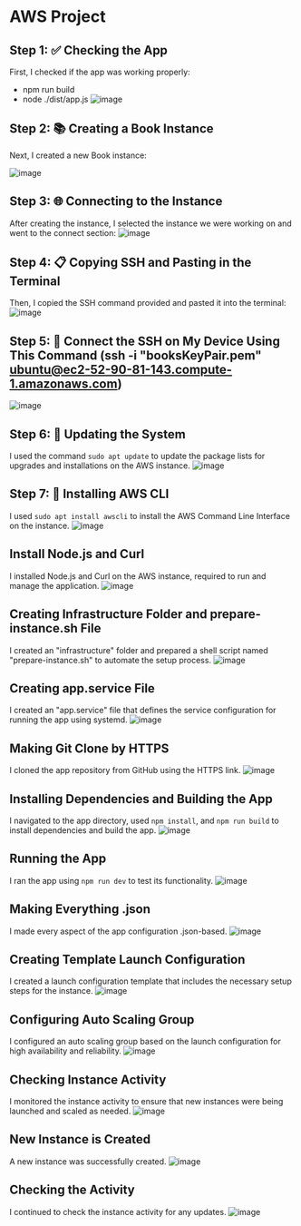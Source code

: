 # AWS Project

## Step 1: ✅ Checking the App

First, I checked if the app was working properly:
- npm run build
- node ./dist/app.js
![image](https://github.com/salsabeel-alsahory/AWS-New-Project/assets/100838183/3269aa0c-fa0b-403e-a76f-8ac9d98a214d)


## Step 2: 📚 Creating a Book Instance

Next, I created a new Book instance:

![image](https://github.com/salsabeel-alsahory/AWS-New-Project/assets/100838183/d430e22d-e82d-4301-be3e-a2e7d501c4ab)


## Step 3: 🌐 Connecting to the Instance

After creating the instance, I selected the instance we were working on and went to the connect section:
![image](https://github.com/salsabeel-alsahory/summary-AWS-steps/assets/100838183/7518ad44-fdf1-48b4-9f3f-5444764bb71c)


## Step 4: 📋 Copying SSH and Pasting in the Terminal

Then, I copied the SSH command provided and pasted it into the terminal:
![image](https://github.com/salsabeel-alsahory/AWS-project/assets/100838183/f38cd329-8b6d-4820-a6b0-d71981bd9246)


## Step 5: 🔗 Connect the SSH on My Device Using This Command (ssh -i "booksKeyPair.pem" ubuntu@ec2-52-90-81-143.compute-1.amazonaws.com)

![image](https://github.com/salsabeel-alsahory/AWS-project/assets/100838183/4f1a8b9c-2942-4197-8159-71fe6b4b3e22)


## Step 6: 🔄 Updating the System

I used the command `sudo apt update` to update the package lists for upgrades and installations on the AWS instance.
![image](https://github.com/salsabeel-alsahory/AWS-project/assets/100838183/e701fa3a-13f0-40cb-8ba6-44a21a0bc595)


## Step 7: 💼 Installing AWS CLI

I used `sudo apt install awscli` to install the AWS Command Line Interface on the instance.
![image](https://github.com/salsabeel-alsahory/AWS-project/assets/100838183/9d3817cd-50f3-471d-9f54-c5ff786e391c)


## Install Node.js and Curl

I installed Node.js and Curl on the AWS instance, required to run and manage the application.
![image](https://github.com/salsabeel-alsahory/AWS-New-Project/assets/100838183/80cc3a1f-6b20-4eda-8c8f-e3d96e97e630)


## Creating Infrastructure Folder and prepare-instance.sh File

I created an "infrastructure" folder and prepared a shell script named "prepare-instance.sh" to automate the setup process.
![image](https://github.com/salsabeel-alsahory/AWS-project/assets/100838183/c06a34fe-24f2-4546-a0a3-600a272efa36)


## Creating app.service File

I created an "app.service" file that defines the service configuration for running the app using systemd.
![image](https://github.com/salsabeel-alsahory/AWS-project/assets/100838183/7dbd4be8-c8b0-4e31-bb11-9692d3516c95)


## Making Git Clone by HTTPS

I cloned the app repository from GitHub using the HTTPS link.
![image](https://github.com/salsabeel-alsahory/AWS-New-Project/assets/100838183/e30b806c-a10a-471d-b834-2fa26e2c5661)


## Installing Dependencies and Building the App

I navigated to the app directory, used `npm install`, and `npm run build` to install dependencies and build the app.
![image](https://github.com/salsabeel-alsahory/AWS-New-Project/assets/100838183/b1bc0ad2-6b80-4701-b835-386da963490d)


## Running the App

I ran the app using `npm run dev` to test its functionality.
![image](https://github.com/salsabeel-alsahory/AWS-project/assets/100838183/ae19760e-d699-45fd-8acb-a692766ad4a4)


## Making Everything .json

I made every aspect of the app configuration .json-based.
![image](https://github.com/salsabeel-alsahory/AWS-project/assets/100838183/4e40590c-2096-4c24-bcbe-e25db2ad00d4)


## Creating Template Launch Configuration

I created a launch configuration template that includes the necessary setup steps for the instance.
![image](https://github.com/salsabeel-alsahory/AWS-New-Project/assets/100838183/50cfba89-faa1-4499-bc66-309c5b243bfe)


## Configuring Auto Scaling Group

I configured an auto scaling group based on the launch configuration for high availability and reliability.
![image](https://github.com/salsabeel-alsahory/AWS-New-Project/assets/100838183/d3daadef-1f0f-4b51-a7fe-322e1757e1cd)


## Checking Instance Activity

I monitored the instance activity to ensure that new instances were being launched and scaled as needed.
![image](https://github.com/salsabeel-alsahory/AWS-New-Project/assets/100838183/a48cd2c0-eff9-491e-af73-26add4fae1c9)


## New Instance is Created

A new instance was successfully created.
![image](https://github.com/salsabeel-alsahory/AWS-New-Project/assets/100838183/96a262eb-8205-4404-a109-3a7ae4004280)


## Checking the Activity

I continued to check the instance activity for any updates.
![image](https://github.com/salsabeel-alsahory/AWS-New-Project/assets/100838183/a79e5a58-35cf-4929-a917-7c04b6a46cce)
